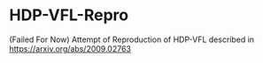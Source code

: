 # HDP-VFL-Repro
(Failed For Now) Attempt of Reproduction of HDP-VFL described in https://arxiv.org/abs/2009.02763
